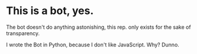 # This is a bot, yes.

The bot doesn't do anything astonishing, this rep. only exists for the sake of transparency.

I wrote the Bot in Python, because I don't like JavaScript. Why? Dunno.
